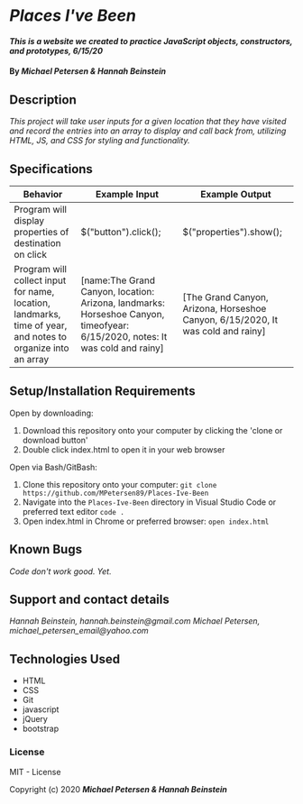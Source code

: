 # _Places I've Been_

#### _This is a website we created to practice JavaScript objects, constructors, and prototypes, 6/15/20_

#### By _**Michael Petersen & Hannah Beinstein**_

## Description

_This project will take user inputs for a given location that they have visited and record the entries into an array to display and call back from, utilizing HTML, JS, and CSS for styling and functionality._

## Specifications

|   Behavior     |    Example Input      |      Example Output        |
|----------------|-----------------------|----------------------------|
|Program will display properties of destination on click | $("button").click(); | $("properties").show(); |
|Program will collect input for name, location, landmarks, time of year, and notes to organize into an array | [name:The Grand Canyon, location: Arizona, landmarks: Horseshoe Canyon, timeofyear: 6/15/2020, notes: It was cold and rainy] | [The Grand Canyon, Arizona, Horseshoe Canyon, 6/15/2020, It was cold and rainy]

## Setup/Installation Requirements

Open by downloading:
1. Download this repository onto your computer by clicking the 'clone or download button'
2. Double click index.html to open it in your web browser

Open via Bash/GitBash:
1. Clone this repository onto your computer:
`git clone https://github.com/MPetersen89/Places-Ive-Been`
2. Navigate into the `Places-Ive-Been` directory in Visual Studio Code or preferred text editor
`code .`
3. Open index.html in Chrome or preferred browser:
`open index.html`



## Known Bugs

_Code don't work good. Yet._

## Support and contact details

_Hannah Beinstein, hannah.beinstein@gmail.com_
_Michael Petersen, michael_petersen_email@yahoo.com_

## Technologies Used

* HTML
* CSS
* Git
* javascript
* jQuery
* bootstrap

### License

MIT - License

Copyright (c) 2020 **_Michael Petersen & Hannah Beinstein_**